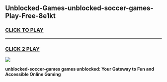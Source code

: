 
## Unblocked-Games-unblocked-soccer-games-Play-Free-8e1kt
<h3>
<a href="https://premium76.site?title=unblocked-soccer-games&ref=24M">CLICK TO PLAY</a></h3>
<hr>

<h3>
<a href="https://premium76.site?title=unblocked-soccer-games&ref=24M">CLICK 2 PLAY</a>
  
</h3>

<a href="https://premium76.site?title=unblocked-soccer-games&ref=24M"><img src="https://clearcache.store/games.png"></a>


**unblocked-soccer-games games unblocked: Your Gateway to Fun and Accessible Online Gaming**
